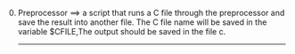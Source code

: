 0. Preprocessor ==> a script that runs a C file through the preprocessor and save the result into another file. The C file name will be saved in the variable $CFILE,The output should be saved in the file c.<hr>
